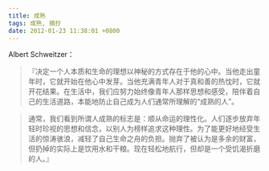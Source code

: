 ```yaml
---
title: 成熟
tags: 成熟, 摘抄
date: 2012-01-23 11:38:01 +0800
---
```



Albert Schweitzer：

> 『决定一个人本质和生命的理想以神秘的方式存在于他的心中。当他走出童年时，它就开始在他心中发芽。当他充满青年人对于真和善的热忱时，它就开花结果。在生活中，我们应努力始终像青年人那样思想和感受，陪伴着自己的生活道路，本能地防止自己成为人们通常所理解的“成熟的人”。

> 通常，我们看到所谓人成熟的标志是：顺从命运的理性化。人们逐步放弃年轻时珍视的思想和信念，以别人为榜样追求这种理性。为了能更好地经受生活的惊涛骇浪，减轻了自己生命之舟的负担。抛弃了被认为是多余的财富，但扔掉的实际上是饮用水和干粮。现在轻松地航行，但却是一个受饥渴折磨的人。』
